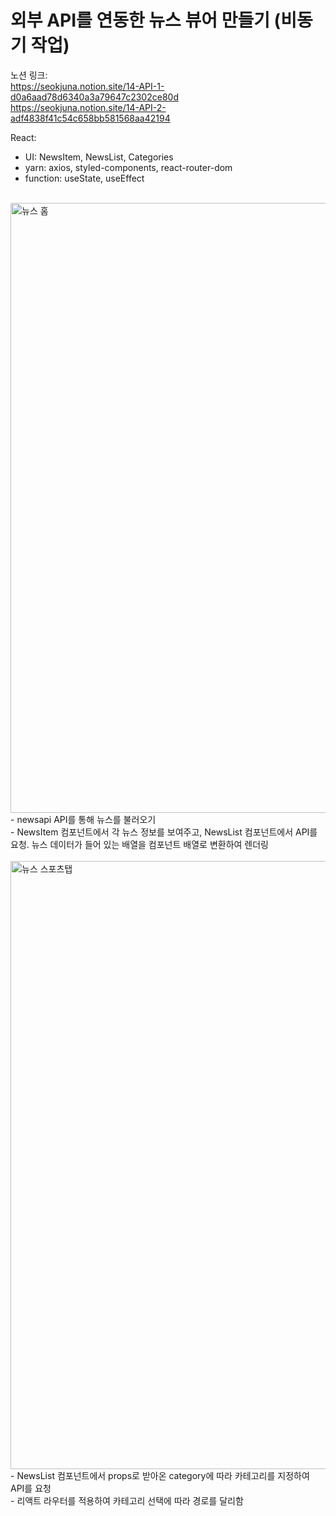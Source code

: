 # 외부 API를 연동한 뉴스 뷰어 만들기 (비동기 작업)

노션 링크:<br>
https://seokjuna.notion.site/14-API-1-d0a6aad78d6340a3a79647c2302ce80d<br>
https://seokjuna.notion.site/14-API-2-adf4838f41c54c658bb581568aa42194<br>

React:<br>
- UI: NewsItem, NewsList, Categories<br>
- yarn: axios, styled-components, react-router-dom<br>
- function: useState, useEffect<br>
<br>
<img width="976" alt="뉴스 홈" src="https://user-images.githubusercontent.com/102382351/194831197-05f225b1-0eb8-4ede-990b-76fe6285de8f.png">
- newsapi API를 통해 뉴스를 불러오기<br/>
- NewsItem 컴포넌트에서 각 뉴스 정보를 보여주고, NewsList 컴포넌트에서 API를 요청. 뉴스 데이터가 들어 있는 배열을 컴포넌트 배열로 변환하여 렌더링<br/>
<br/>
<img width="973" alt="뉴스 스포츠탭" src="https://user-images.githubusercontent.com/102382351/194831337-9b9ccde4-62e2-45df-86f6-b112d999a8af.png">
- NewsList 컴포넌트에서 props로 받아온 category에 따라 카테고리를 지정하여 API를 요청<br/>
- 리액트 라우터를 적용하여 카테고리 선택에 따라 경로를 달리함




